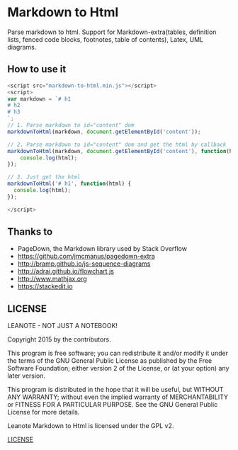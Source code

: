 # Markdown to Html

Parse markdown to html. Support for Markdown-extra(tables, definition lists, fenced code blocks, footnotes, table of contents), Latex, UML diagrams.

## How to use it
```javascript
<script src="markdown-to-html.min.js"></script>
<script>
var markdown = `# h1
# h2
# h3
`;
// 1. Parse markdown to id="content" dom
markdownToHtml(markdown, document.getElementById('content'));

// 2. Parse markdown to id="content" dom and get the html by callback
markdownToHtml(markdown, document.getElementById('content'), function(html) {
	console.log(html);
});

// 3. Just get the html
markdownToHtml('# h1', function(html) {
  console.log(html);
});

</script>
```

## Thanks to

* PageDown, the Markdown library used by Stack Overflow
* https://github.com/jmcmanus/pagedown-extra
* http://bramp.github.io/js-sequence-diagrams
* http://adrai.github.io/flowchart.js
* http://www.mathjax.org
* https://stackedit.io

## LICENSE

LEANOTE - NOT JUST A NOTEBOOK!

Copyright 2015 by the contributors.

This program is free software; you can redistribute it and/or modify
it under the terms of the GNU General Public License as published by
the Free Software Foundation; either version 2 of the License, or
(at your option) any later version.

This program is distributed in the hope that it will be useful,
but WITHOUT ANY WARRANTY; without even the implied warranty of
MERCHANTABILITY or FITNESS FOR A PARTICULAR PURPOSE.  See the
GNU General Public License for more details.

Leanote Markdown to Html is licensed under the GPL v2.

[LICENSE](https://github.com/leanote/markdown-to-html/blob/master/LICENSE)